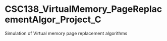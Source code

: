 # CSC138_VirtualMemory_PageReplacementAlgor_Project_C
 Simulation of Virtual memory page replacement algorithms
